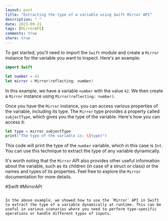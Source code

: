 ```yaml
---
layout: post
title: "Extracting the type of a variable using Swift Mirror API"
description: " "
date: 2023-09-21
tags: [MirrorAPI]
comments: true
share: true
---
```


To get started, you'll need to import the `Swift` module and create a `Mirror` instance for the variable you want to inspect. Here's an example:

```swift
import Swift

let number = 42
let mirror = Mirror(reflecting: number)
```

In this example, we have a variable `number` with the value `42`. We then create a `Mirror` instance using `Mirror(reflecting: number)`.

Once you have the `Mirror` instance, you can access various properties of the variable, including its type. The `Mirror` type provides a property called `subjectType`, which gives you the type of the variable. Here's how you can access it:

```swift
let type = mirror.subjectType
print("The type of the variable is: \(type)")
```

This code will print the type of the `number` variable, which in this case is `Int`. You can use this technique to extract the type of any variable dynamically.

It's worth noting that the `Mirror` API also provides other useful information about the variable, such as its children (in case of a struct or class) or the names and types of its properties. Feel free to explore the `Mirror` documentation for more details.

#Swift #MirrorAPI
```

In the above example, we showed how to use the `Mirror` API in Swift to extract the type of a variable dynamically at runtime. This can be useful in various scenarios where you need to perform type-specific operations or handle different types of inputs.